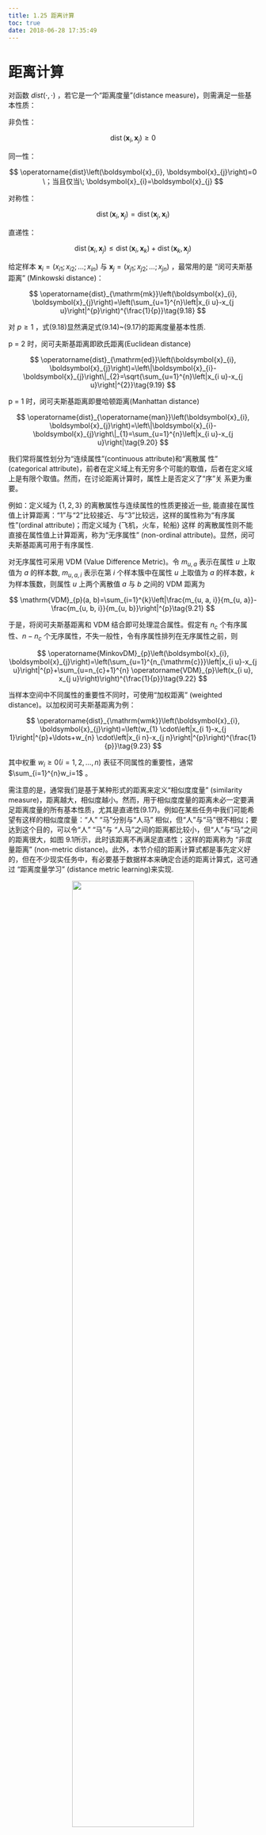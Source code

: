 ```yaml
---
title: 1.25 距离计算
toc: true
date: 2018-06-28 17:35:49
---
```




# 距离计算

对函数 $dist(\cdot,\cdot)$ ，若它是一个“距离度量”(distance measure)，则需满足一些基本性质：

非负性：

$$
\operatorname{dist}\left(\boldsymbol{x}_{i}, \boldsymbol{x}_{j}\right) \geqslant 0
$$

同一性：

$$
\operatorname{dist}\left(\boldsymbol{x}_{i}, \boldsymbol{x}_{j}\right)=0 \；当且仅当\; \boldsymbol{x}_{i}=\boldsymbol{x}_{j}
$$

对称性：

$$
\operatorname{dist}\left(\boldsymbol{x}_{i}, \boldsymbol{x}_{j}\right)=\operatorname{dist}\left(\boldsymbol{x}_{j}, \boldsymbol{x}_{i}\right)
$$

直递性：

$$
\operatorname{dist}\left(\boldsymbol{x}_{i}, \boldsymbol{x}_{j}\right) \leqslant \operatorname{dist}\left(\boldsymbol{x}_{i}, \boldsymbol{x}_{k}\right)+\operatorname{dist}\left(\boldsymbol{x}_{k}, \boldsymbol{x}_{j}\right)
$$


给定样本 $\boldsymbol{x}_{i}=\left(x_{i 1} ; x_{i 2} ; \ldots ; x_{i n}\right)$ 与 $\boldsymbol{x}_{j}=\left(x_{j 1} ; x_{j 2} ; \ldots ; x_{j n}\right)$ ，最常用的是 “闵可夫斯基距离” (Minkowski distance)：

$$
\operatorname{dist}_{\mathrm{mk}}\left(\boldsymbol{x}_{i}, \boldsymbol{x}_{j}\right)=\left(\sum_{u=1}^{n}\left|x_{i u}-x_{j u}\right|^{p}\right)^{\frac{1}{p}}\tag{9.18}
$$


对 $p\geq 1$ ，式(9.18)显然满足式(9.14)~(9.17)的距离度量基本性质.

p = 2 时，闵可夫斯基距离即欧氏距离(Euclidean distance)

$$
\operatorname{dist}_{\mathrm{ed}}\left(\boldsymbol{x}_{i}, \boldsymbol{x}_{j}\right)=\left\|\boldsymbol{x}_{i}-\boldsymbol{x}_{j}\right\|_{2}=\sqrt{\sum_{u=1}^{n}\left|x_{i u}-x_{j u}\right|^{2}}\tag{9.19}
$$

p = 1 时，闵可夫斯基距离即曼哈顿距离(Manhattan distance)

$$
\operatorname{dist}_{\operatorname{man}}\left(\boldsymbol{x}_{i}, \boldsymbol{x}_{j}\right)=\left\|\boldsymbol{x}_{i}-\boldsymbol{x}_{j}\right\|_{1}=\sum_{u=1}^{n}\left|x_{i u}-x_{j u}\right|\tag{9.20}
$$

我们常将属性划分为“连续属性”(continuous attribute)和“离散属 性” (categorical attribute)，前者在定义域上有无穷多个可能的取值，后者在定义域上是有限个取值。然而，在讨论距离计算时，属性上是否定义了“序”关 系更为重要。

例如：定义域为 $\{1,2,3\}$ 的离散属性与连续属性的性质更接近一些, 能直接在属性值上计算距离：“1”与“2”比较接近、与“3”比较远，这样的属性称为“有序属性”(ordinal attribute)；而定义域为 {飞机，火车，轮船} 这样 的离散属性则不能直接在属性值上计算距离，称为“无序属性” (non-ordinal attribute)。显然，闵可夫斯基距离可用于有序属性.



对无序属性可采用 VDM (Value Difference Metric)。令 $m_{u,a}$ 表示在属性 $u$ 上取值为 $a$ 的样本数, $m_{u,a,i}$ 表示在第 $i$ 个样本簇中在属性 $u$ 上取值为 $a$ 的样本数，$k$ 为样本簇数，则属性 $u$ 上两个离散值 $a$ 与 $b$ 之间的 VDM 距离为


$$
\mathrm{VDM}_{p}(a, b)=\sum_{i=1}^{k}\left|\frac{m_{u, a, i}}{m_{u, a}}-\frac{m_{u, b, i}}{m_{u, b}}\right|^{p}\tag{9.21}
$$

于是，将闵可夫斯基距离和 VDM 结合即可处理混合属性。假定有 $n_c$ 个有序属性、$n-n_c$ 个无序属性，不失一般性，令有序属性排列在无序属性之前，则

$$
\operatorname{MinkovDM}_{p}\left(\boldsymbol{x}_{i}, \boldsymbol{x}_{j}\right)=\left(\sum_{u=1}^{n_{\mathrm{c}}}\left|x_{i u}-x_{j u}\right|^{p}+\sum_{u=n_{c}+1}^{n} \operatorname{VDM}_{p}\left(x_{i u}, x_{j u}\right)\right)^{\frac{1}{p}}\tag{9.22}
$$

当样本空间中不同属性的重要性不同时，可使用“加权距离” (weighted distance)。以加权闵可夫斯基距离为例：

$$
\operatorname{dist}_{\mathrm{wmk}}\left(\boldsymbol{x}_{i}, \boldsymbol{x}_{j}\right)=\left(w_{1} \cdot\left|x_{i 1}-x_{j 1}\right|^{p}+\ldots+w_{n} \cdot\left|x_{i n}-x_{j n}\right|^{p}\right)^{\frac{1}{p}}\tag{9.23}
$$

其中权重 $w_i\geq 0(i=1,2,\ldots,n)$ 表征不同属性的重要性，通常 $\sum_{i=1}^{n}w_i=1$ 。


需注意的是，通常我们是基于某种形式的距离来定义“相似度度量” (similarity measure)，距离越大，相似度越小。然而，用于相似度度量的距离未必一定要满足距离度量的所有基本性质，尤其是直递性(9.17)。例如在某些任务中我们可能希望有这样的相似度度量：“人” “马”分别与“人马” 相似，但“人”与“马”很不相似；要达到这个目的，可以令“人” “马”与 “人马”之间的距离都比较小，但“人”与“马”之间的距离很大，如图 9.1所示，此时该距离不再满足直递性；这样的距离称为 “非度量距离” (non-metric distance)。此外，本节介绍的距离计算式都是事先定义好的，但在不少现实任务中，有必要基于数据样本来确定合适的距离计算式，这可通过 “距离度量学习” (distance metric learning)来实现.

<p align="center">
    <img width="70%" height="70%" src="http://images.iterate.site/blog/image/180628/9llgHjmk66.png?imageslim">
</p>





# 相关

- 《机器学习》周志华
